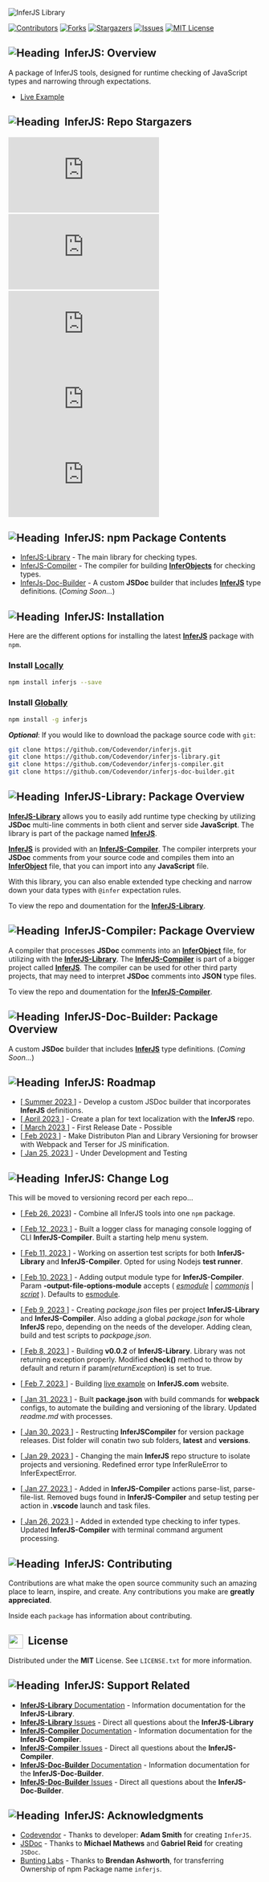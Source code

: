 [inferjs]: https://github.com/Codevendor/inferjs
[inferjs-library]: https://github.com/Codevendor/inferjs-library
[inferjs-compiler]: https://github.com/Codevendor/inferjs-compiler
[inferjs-doc-builder]: https://github.com/Codevendor/inferjs-doc-builder
[infer-object]: https://github.com/Codevendor/inferjs-library
[logo]: https://github.com/Codevendor/inferjs/blob/main/assets/images/inferjs-logo.png?raw=true
[header]: https://github.com/Codevendor/inferjs/blob/main/assets/images/git_header.png?raw=true
[arrow]: https://github.com/Codevendor/inferjs/blob/main/assets/images/arrowright.png?raw=true
[library-docs]: https://github.com/Codevendor/inferjs-library/
[library-issues]: https://github.com/Codevendor/inferjs-library/issues
[compiler-docs]: https://github.com/Codevendor/inferjs-compiler/
[compiler-issues]: https://github.com/Codevendor/inferjs-compiler/issues
[doc-builder-docs]: https://github.com/Codevendor/inferjs-doc-builder/
[doc-builder-issues]: https://github.com/Codevendor/inferjs-doc-builder/issues
[unhandled-error]: https://github.com/Codevendor/inferjs-library/blob/main/src/errors/infer-unhandled-error.js
[type-error]: https://github.com/Codevendor/inferjs-library/blob/main/src/errors/infer-type-error.js
[expect-error]: https://github.com/Codevendor/inferjs-library/blob/main/src/errors/infer-expect-error.js 
[demo]:https://inferjs.com/demo.html

<!-- MARKDOWN LINKS & IMAGES -->
[contributors-shield]: https://img.shields.io/github/contributors/Codevendor/inferjs.svg?style=for-the-badge
[contributors-url]: https://github.com/Codevendor/inferjs/graphs/contributors
[forks-shield]: https://img.shields.io/github/forks/Codevendor/inferjs.svg?style=for-the-badge
[forks-url]: https://github.com/Codevendor/inferjs/network/members
[stars-shield]: https://img.shields.io/github/stars/Codevendor/inferjs.svg?style=for-the-badge
[stars-url]: https://github.com/Codevendor/inferjs/stargazers
[issues-shield]: https://img.shields.io/github/issues/Codevendor/inferjs.svg?style=for-the-badge
[issues-url]: https://github.com/Codevendor/inferjs/issues
[license-shield]: https://img.shields.io/github/license/Codevendor/inferjs.svg?style=for-the-badge
[license-url]: https://github.com/Codevendor/inferjs/blob/master/LICENSE.txt
[product-screenshot]: images/screenshot.png

[star0]: https://codevendor.com/scripts/stars.html?repo=inferjs&id=0
[star1]: https://codevendor.com/scripts/stars.html?repo=inferjs&id=1
[star2]: https://codevendor.com/scripts/stars.html?repo=inferjs&id=2
[star3]: https://codevendor.com/scripts/stars.html?repo=inferjs&id=3
[star-more]: https://codevendor.com/scripts/stars.html?repo=inferjs&id=-1
[starlink0]: https://codevendor.com/scripts/starlink.html?repo=inferjs&id=0
[starlink1]: https://codevendor.com/scripts/starlink.html?repo=inferjs&id=1
[starlink2]: https://codevendor.com/scripts/starlink.html?repo=inferjs&id=2
[starlink3]: https://codevendor.com/scripts/starlink.html?repo=inferjs&id=3
[starlink-more]: https://codevendor.com/scripts/starlink.html?repo=inferjs&id=-1


![InferJS Library][header]

[![Contributors][contributors-shield]][contributors-url]
[![Forks][forks-shield]][forks-url]
[![Stargazers][stars-shield]][stars-url]
[![Issues][issues-shield]][issues-url]
[![MIT License][license-shield]][license-url]

## ![Heading][arrow]&nbsp;&nbsp;InferJS: Overview

A package of InferJS tools, designed for runtime checking of JavaScript types and narrowing through expectations.

- [Live Example][demo]

## ![Heading][arrow]&nbsp;&nbsp;InferJS: Repo Stargazers

[![Stargazer 1 Profile][star0]][starlink0]&nbsp;&nbsp;[![Stargazer 2 Profile][star1]][starlink1]&nbsp;&nbsp;[![Stargazer 3 Profile][star2]][starlink2][![Add your star][star3]][starlink3][![Show More Stargazers][star-more]][starlink-more]

## ![Heading][arrow]&nbsp;&nbsp;InferJS: npm Package Contents

- [InferJS-Library][inferjs-library] - The main library for checking types.
- [InferJS-Compiler][inferjs-compiler] - The compiler for building [**InferObjects**][infer-object] for checking types.
- [InferJs-Doc-Builder][inferjs-doc-builder] - A custom **JSDoc** builder that includes [**InferJS**][inferjs] type definitions. (_Coming Soon..._)

## ![Heading][arrow]&nbsp;&nbsp;InferJS: Installation

Here are the different options for installing the latest [**InferJS**][inferjs] package with `npm`. 

### Install [Locally]()
```sh
npm install inferjs --save
```

### Install [Globally]()
```sh
npm install -g inferjs
```
**_Optional_**: If you would like to download the package source code with `git`:
```sh
git clone https://github.com/Codevendor/inferjs.git
git clone https://github.com/Codevendor/inferjs-library.git
git clone https://github.com/Codevendor/inferjs-compiler.git
git clone https://github.com/Codevendor/inferjs-doc-builder.git
```



<!-- ABOUT THE PROJECT -->
## ![Heading][arrow]&nbsp;&nbsp;InferJS-Library: Package Overview

[**InferJS-Library**][inferjs-library] allows you to easily add runtime type checking by utilizing **JSDoc** multi-line comments in both client and server side **JavaScript**. The library is part of the package named [**InferJS**][inferjs]. 

[**InferJS**][inferjs] is provided with an [**InferJS-Compiler**][inferjs-compiler]. The compiler interprets your **JSDoc** comments from your source code and compiles them into an [**InferObject**][infer-object] file, that you can import into any **JavaScript** file. 

With this library, you can also enable extended type checking and narrow down your data types with `@infer` expectation rules. 

To view the repo and doumentation for the [**InferJS-Library**][inferjs-library].


## ![Heading][arrow]&nbsp;&nbsp;InferJS-Compiler: Package Overview

A compiler that processes **JSDoc** comments into an [**InferObject**][infer-object] file, for utilizing with the [**InferJS-Library**][inferjs-library]. The [**InferJS-Compiler**][inferjs-compiler] is part of a bigger project called [**InferJS**][inferjs]. The compiler can be used for other third party projects, that may need to interpret **JSDoc** comments into **JSON** type files.

To view the repo and doumentation for the [**InferJS-Compiler**][inferjs-compiler].



## ![Heading][arrow]&nbsp;&nbsp;InferJS-Doc-Builder: Package Overview

A custom **JSDoc** builder that includes [**InferJS**][inferjs] type definitions. (_Coming Soon..._)
















<!-- ROADMAP -->
## ![Heading][arrow]&nbsp;&nbsp;InferJS: Roadmap

- [[ Summer 2023 ]()] - Develop a custom JSDoc builder that incorporates **InferJS** definitions.
- [[ April 2023 ]()] - Create a plan for text localization with the **InferJS** repo.
- [[ March 2023 ]()] - First Release Date - Possible 
- [[ Feb 2023 ]()] - Make Distributon Plan and Library Versioning for browser with Webpack and Terser for JS minification.
- [[ Jan 25, 2023 ]()] - Under Development and Testing



<!-- CHANGELOG -->
## ![Heading][arrow]&nbsp;&nbsp;InferJS: Change Log

This will be moved to versioning record per each repo...

- [[ Feb 26, 2023]()] - Combine all InferJS tools into one `npm` package. 

- [[ Feb 12, 2023 ]()] - Built a logger class for managing console logging of CLI **InferJS-Compiler**. Built a starting help menu system.

- [[ Feb 11, 2023 ]()] - Working on assertion test scripts for both **InferJS-Library** and **InferJS-Compiler**. Opted for using Nodejs **test runner**.

- [[ Feb 10, 2023 ]()] - Adding output module type for **InferJS-Compiler**. Param **-output-file-options-module** accepts ( [_esmodule_]() | [_commonjs_]() | [_script_]() ). Defaults to [esmodule]().

- [[ Feb 9, 2023 ]()] - Creating _package.json_ files per project **InferJS-Library** and **InferJS-Compiler**. Also adding a global _package.json_ for whole **InferJS** repo, depending on the needs of the developer. Adding clean, build and test scripts to _packpage.json_.

- [[ Feb 8, 2023 ]()] - Building **v0.0.2** of **InferJS-Library**. Library was not returning exception properly. Modified **check()** method to throw by default and return if param(_returnException_) is set to true.

- [[ Feb 7, 2023 ]()] - Building [live example](https://inferjs.com/demo.html) on **InferJS.com** website.

- [[ Jan 31, 2023 ]()] - Built **package.json** with build commands for **webpack** configs, to automate the building and versioning of the library. Updated _readme.md_ with processes.

- [[ Jan 30, 2023 ]()] - Restructing **InferJSCompiler** for version package releases. Dist folder will conatin two sub folders, **latest** and **versions**.

- [[ Jan 29, 2023 ]()] - Changing the main **InferJS** repo structure to isolate projects and versioning. Redefined error type InferRuleError to InferExpectError.

- [[ Jan 27, 2023 ]()] - Added in **InferJS-Compiler** actions parse-list, parse-file-list. Removed bugs found in **InferJS-Compiler** and setup testing per action in **.vscode** launch and task files.

- [[ Jan 26, 2023 ]()] - Added in extended type checking to infer types. Updated **InferJS-Compiler** with terminal command argument processing.





## ![Heading][arrow]&nbsp;&nbsp;InferJS: Contributing

Contributions are what make the open source community such an amazing place to learn, inspire, and create. Any contributions you make are **greatly appreciated**.

Inside each `package` has information about contributing.





<!-- LICENSE -->
## <img height="28" width="29" src="https://github.com/Codevendor/inferjs/blob/main/assets/images/arrowright.png?raw=true" style="float:left;" />&nbsp;&nbsp;License

Distributed under the **MIT** License. See `LICENSE.txt` for more information.





## ![Heading][arrow]&nbsp;&nbsp;InferJS: Support Related
 - [**InferJS-Library** Documentation][library-docs] - Information documentation for the **InferJS-Library**.
 - [**InferJS-Library** Issues][library-issues] - Direct all questions about the **InferJS-Library**
 - [**InferJS-Compiler** Documentation][compiler-docs] - Information documentation for the **InferJS-Compiler**.
 - [**InferJS-Compiler** Issues][compiler-issues] - Direct all questions about the **InferJS-Compiler**.
 - [**InferJS-Doc-Builder** Documentation][doc-builder-docs] - Information documentation for the **InferJS-Doc-Builder**.
 - [**InferJS-Doc-Builder** Issues][doc-builder-issues] - Direct all questions about the **InferJS-Doc-Builder**.




<!-- ACKNOWLEDGMENTS -->
## ![Heading][arrow]&nbsp;&nbsp;InferJS: Acknowledgments

* [Codevendor](https://codevendor.com) - Thanks to developer: **Adam Smith** for creating `InferJS`.
* [JSDoc](https://jsdoc.app/) - Thanks to **Michael Mathews** and **Gabriel Reid** for creating `JSDoc`. 
* [Bunting Labs](https://buntinglabs.com) - Thanks to **Brendan Ashworth**, for transferring Ownership of npm Package name `inferjs`.








